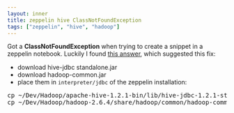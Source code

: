 ```yaml
---
layout: inner
title: zeppelin hive ClassNotFoundException
tags: ["zeppelin", "hive", "hadoop"]
---
```

Got a <b>ClassNotFoundException</b> when trying to create a snippet in a zeppelin notebook.
Luckily I found [this answer](http://stackoverflow.com/a/38726719/31610), which suggested this fix:

* download hive-jdbc standalone.jar
* download hadoop-common.jar
* place them in `interpreter/jdbc` of the zeppelin installation:

<pre>
cp ~/Dev/Hadoop/apache-hive-1.2.1-bin/lib/hive-jdbc-1.2.1-standalone.jar ./interpreter/jdbc/
cp ~/Dev/Hadoop/hadoop-2.6.4/share/hadoop/common/hadoop-common-2.6.4.jar ./interpreter/jdbc/
</pre>
